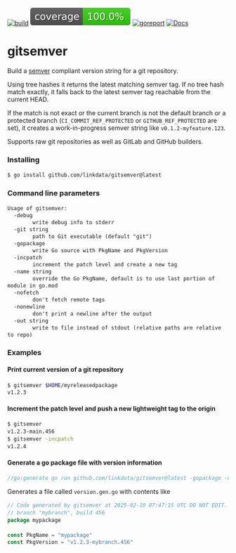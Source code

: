 [![build](https://github.com/linkdata/gitsemver/actions/workflows/build.yml/badge.svg)](https://github.com/linkdata/gitsemver/actions/workflows/build.yml)
[![coverage](https://github.com/linkdata/gitsemver/blob/coverage/main/badge.svg)](https://htmlpreview.github.io/?https://github.com/linkdata/gitsemver/blob/coverage/main/report.html)
[![goreport](https://goreportcard.com/badge/github.com/linkdata/gitsemver)](https://goreportcard.com/report/github.com/linkdata/gitsemver)
[![Docs](https://godoc.org/github.com/linkdata/gitsemver?status.svg)](https://godoc.org/github.com/linkdata/gitsemver)

# gitsemver

Build a [semver](https://semver.org/) compliant version string for a git repository.

Using tree hashes it returns the latest matching semver tag. If no tree hash
match exactly, it falls back to the latest semver tag reachable from the
current HEAD.

If the match is not exact or the current branch is not the default branch
or a protected branch (`CI_COMMIT_REF_PROTECTED` or `GITHUB_REF_PROTECTED` are set), 
it creates a work-in-progress semver string like `v0.1.2-myfeature.123`.

Supports raw git repositories as well as GitLab and GitHub builders.

### Installing

```sh
$ go install github.com/linkdata/gitsemver@latest
```

### Command line parameters

```
Usage of gitsemver:
  -debug
        write debug info to stderr
  -git string
        path to Git executable (default "git")
  -gopackage
        write Go source with PkgName and PkgVersion
  -incpatch
        increment the patch level and create a new tag
  -name string
        override the Go PkgName, default is to use last portion of module in go.mod
  -nofetch
        don't fetch remote tags
  -nonewline
        don't print a newline after the output
  -out string
        write to file instead of stdout (relative paths are relative to repo)
```

### Examples

#### Print current version of a git repository

```sh
$ gitsemver $HOME/myreleasedpackage
v1.2.3
```

#### Increment the patch level and push a new lightweight tag to the origin

```sh
$ gitsemver
v1.2.3-main.456
$ gitsemver -incpatch
v1.2.4
```

#### Generate a go package file with version information

```go
//go:generate go run github.com/linkdata/gitsemver@latest -gopackage -out version.gen.go
```

Generates a file called `version.gen.go` with contents like

```go
// Code generated by gitsemver at 2025-02-10 07:47:15 UTC DO NOT EDIT.
// branch "mybranch", build 456
package mypackage

const PkgName = "mypackage"
const PkgVersion = "v1.2.3-mybranch.456"
```
